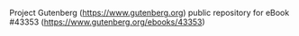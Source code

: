 Project Gutenberg (https://www.gutenberg.org) public repository for eBook #43353 (https://www.gutenberg.org/ebooks/43353)

